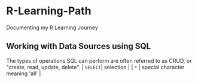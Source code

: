 # R-Learning-Path
Documenting my R Learning Journey


## Working with Data Sources using SQL
The types of operations SQL can perform are often referred to as CRUD, or "create, read, update, delete".
| `SELECT`| selection |
| `*` | special character meaning 'all' |
